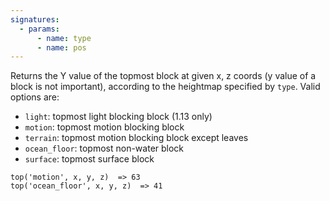 ```yaml
---
signatures:
  - params:
      - name: type
      - name: pos
---
```


Returns the Y value of the topmost block at given x, z coords (y value of a block is not important), according to the
heightmap specified by `type`. Valid options are:

*   `light`: topmost light blocking block (1.13 only)
*   `motion`: topmost motion blocking block
*   `terrain`: topmost motion blocking block except leaves
*   `ocean_floor`: topmost non-water block
*   `surface`: topmost surface block

```scarpet
top('motion', x, y, z)  => 63
top('ocean_floor', x, y, z)  => 41
```
